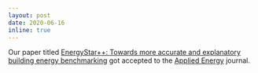 ```yaml
---
layout: post
date: 2020-06-16
inline: true
---
```


Our paper titled [EnergyStar++: Towards more accurate and explanatory building energy benchmarking](https://www.sciencedirect.com/science/article/abs/pii/S0306261920309259) got accepted to the [Applied Energy](https://www.journals.elsevier.com/applied-energy) journal.
